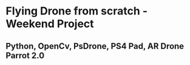 # Flying Drone from scratch - Weekend Project
## Python, OpenCv, PsDrone, PS4 Pad, AR Drone Parrot 2.0
